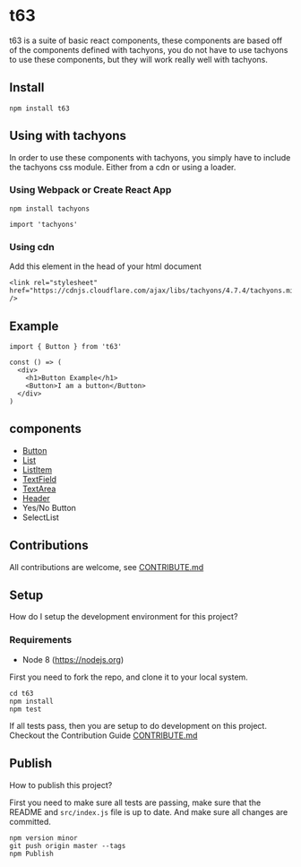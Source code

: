 # t63

t63 is a suite of basic react components, these components are based off of the
components defined with tachyons, you do not have to use tachyons to use these
components, but they will work really well with tachyons.

## Install

```
npm install t63
```

## Using with tachyons

In order to use these components with tachyons, you simply have to include the
tachyons css module. Either from a cdn or using a loader.

### Using Webpack or Create React App

```
npm install tachyons
```

```
import 'tachyons'
```

### Using cdn

Add this element in the head of your html document

```
<link rel="stylesheet" href="https://cdnjs.cloudflare.com/ajax/libs/tachyons/4.7.4/tachyons.min.css" />
```

## Example

```
import { Button } from 't63'

const () => (
  <div>
    <h1>Button Example</h1>
    <Button>I am a button</Button>
  </div>
)
```

## components

* [Button](src/button/README.md)
* [List](src/list/README.md)
* [ListItem](src/list-item/README.md)
* [TextField](src/text-field/README.md)
* [TextArea](src/text-area/README.md)
* [Header](src/header/README.md)
* Yes/No Button
* SelectList

## Contributions

All contributions are welcome, see [CONTRIBUTE.md](CONTRIBUTE.md)


## Setup

How do I setup the development environment for this project?

### Requirements

* Node 8 (https://nodejs.org)

First you need to fork the repo, and clone it to your local system.

```
cd t63
npm install
npm test
```

If all tests pass, then you are setup to do development on this project. Checkout the Contribution Guide [CONTRIBUTE.md](CONTRIBUTE.md)

## Publish

How to publish this project?

First you need to make sure all tests are passing, make sure that the README and `src/index.js` file is up to date. And make sure all changes are committed.

```
npm version minor
git push origin master --tags
npm Publish
```

